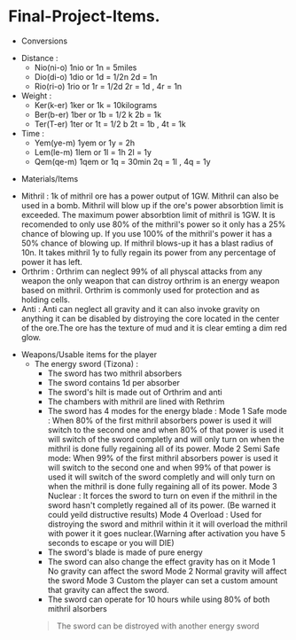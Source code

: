 # Final-Project-Items.
+ Conversions
 - Distance :
   - Nio(ni-o) 1nio or 1n = 5miles
   - Dio(di-o) 1dio or 1d = 1/2n  2d = 1n
   - Rio(ri-o) 1rio or 1r = 1/2d  2r = 1d , 4r = 1n
 - Weight :
   - Ker(k-er) 1ker or 1k = 10kilograms
   - Ber(b-er) 1ber or 1b = 1/2 k   2b = 1k
   - Ter(T-er) 1ter or 1t = 1/2 b   2t = 1b , 4t = 1k
 - Time :
   - Yem(ye-m) 1yem or 1y = 2h
   - Lem(le-m) 1lem or 1l = 1h   2l = 1y
   - Qem(qe-m) 1qem or 1q = 30min  2q = 1l , 4q = 1y
+ Materials/Items
 - Mithril :
     1k of mithril ore has a power output of 1GW. Mithril can also be used in a bomb. Mithril will blow up if the ore's power absorbtion limit is exceeded. The maximum power absorbtion limit of mithril is 1GW. It is recomended to only 
   use 80% of the mithril's power so it only has a 25% chance of blowing up. If you use 100% of the mithril's power it has a 50% chance of blowing up. If mithril blows-up it has a blast radius of 10n. It takes mithril 1y to fully regain its power from any percentage of power it has left.
 - Orthrim :
     Orthrim can neglect 99% of all physcal attacks from any weapon the only weapon that can distroy orthrim is an energy weapon based on mithril. Orthrim is commonly used for protection and as holding cells.
 - Anti :
     Anti can neglect all gravity and it can also invoke gravity on anything it can be disabled by distroying the core located in the center of the ore.The ore has the texture of mud and it is clear emting a dim red glow.
+ Weapons/Usable items for the player
  - The energy sword (Tizona) :
      - The sword has two mithril absorbers
      - The sword contains 1d per absorber
      - The sword's hilt is made out of Orthrim and anti
      - The chambers with mithril are lined with Rethrim
      - The sword has 4 modes for the energy blade :
           Mode 1 Safe mode : When 80% of the first mithril absorbers power is used it will switch to the second one and when 80% of that power is used it will switch of the sword completly and will only turn on when the mithril is done 
        fully regaining all of its power.
           Mode 2 Semi Safe mode: When 99% of the first mithril absorbers power is used it will switch to the second one and when 99% of that power is used it will switch of the sword completly and will only turn on when the mithril is 
        done fully regaining all of its power.
          Mode 3 Nuclear : It forces the sword to turn on even if the mithril in the sword hasn't completly regained all of its power. (Be warned it could yeild distructive results)
          Mode 4 Overload : Used for distroying the sword and mithril within it it will overload the mithril with power it it goes nuclear.(Warning after activation you have 5 seconds to escape or you will DIE)
      - The sword's blade is made of pure energy
      - The sword can also change the effect gravity has on it
           Mode 1 No gravity can affect the sword
           Mode 2 Normal gravity will affect the sword
           Mode 3 Custom the player can set a custom amount that gravity can affect the sword.
      - The sword can operate for 10 hours while using 80% of both mithril alsorbers
      > The sword can be distroyed with another energy sword      
